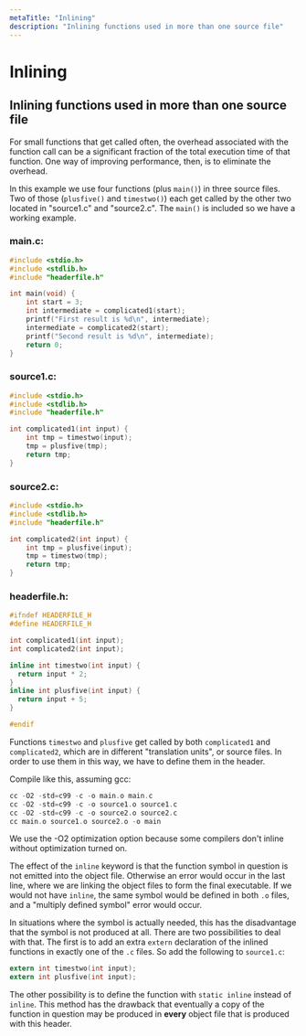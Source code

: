 ```yaml
---
metaTitle: "Inlining"
description: "Inlining functions used in more than one source file"
---
```


# Inlining



## Inlining functions used in more than one source file


For small functions that get called often, the overhead associated with the function call can be a significant fraction of the total execution time of that function. One way of improving performance, then, is to eliminate the overhead.

In this example we use four functions (plus `main()`) in three source files. Two of those (`plusfive()` and `timestwo()`) each get called by the other two located in "source1.c" and "source2.c". The `main()` is included so we have a working example.

### main.c:

```c
#include <stdio.h>
#include <stdlib.h>
#include "headerfile.h"

int main(void) {
    int start = 3;
    int intermediate = complicated1(start);
    printf("First result is %d\n", intermediate);
    intermediate = complicated2(start);
    printf("Second result is %d\n", intermediate);
    return 0;
}

```

### source1.c:

```c
#include <stdio.h>
#include <stdlib.h>
#include "headerfile.h"

int complicated1(int input) {
    int tmp = timestwo(input);
    tmp = plusfive(tmp);
    return tmp;
}

```

### source2.c:

```c
#include <stdio.h>
#include <stdlib.h>
#include "headerfile.h"

int complicated2(int input) {
    int tmp = plusfive(input);
    tmp = timestwo(tmp);
    return tmp;
}

```

### headerfile.h:

```c
#ifndef HEADERFILE_H
#define HEADERFILE_H

int complicated1(int input);
int complicated2(int input);

inline int timestwo(int input) {
  return input * 2;
}
inline int plusfive(int input) {
  return input + 5;
}

#endif

```

Functions `timestwo` and `plusfive` get called by both `complicated1` and `complicated2`, which are in different "translation units", or source files. In order to use them in this way, we have to define them in the header.

Compile like this, assuming gcc:

```c
cc -O2 -std=c99 -c -o main.o main.c
cc -O2 -std=c99 -c -o source1.o source1.c
cc -O2 -std=c99 -c -o source2.o source2.c
cc main.o source1.o source2.o -o main

```

We use the -O2 optimization option because some compilers don't inline without optimization turned on.

The effect of the `inline` keyword is that the function symbol in question is not emitted into the object file. Otherwise an error would occur in the last line, where we are linking the object files to form the final executable. If we would not have `inline`, the same symbol would be defined in both `.o` files, and a "multiply defined symbol" error would occur.

In situations where the symbol is actually needed, this has the disadvantage that the symbol is not produced at all. There are two possibilities to deal with that. The first is to add an extra `extern` declaration of the inlined functions in exactly one of the `.c` files. So add the following to `source1.c`:

```c
extern int timestwo(int input);
extern int plusfive(int input);

```

The other possibility is to define the function with `static inline` instead of `inline`. This method has the drawback that eventually a copy of the function in question may be produced in **every** object file that is produced with this header.

